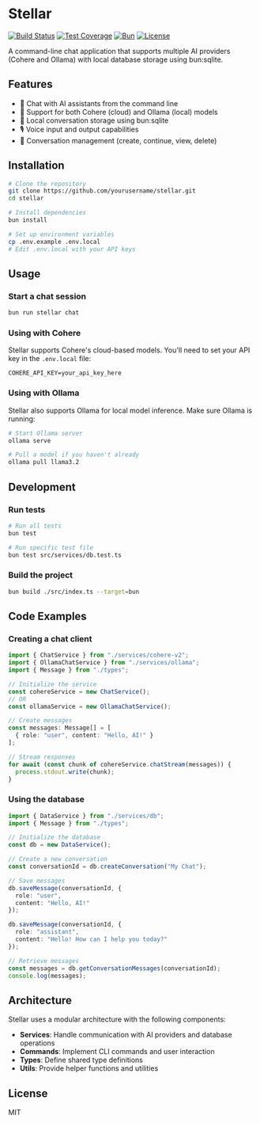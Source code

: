 # Stellar

[![Build Status](https://img.shields.io/badge/build-passing-brightgreen.svg)](https://github.com/yourusername/stellar)
[![Test Coverage](https://img.shields.io/badge/coverage-85%25-green.svg)](https://github.com/yourusername/stellar)
[![Bun](https://img.shields.io/badge/bun-1.2.18-blue.svg)](https://bun.sh)
[![License](https://img.shields.io/badge/license-MIT-blue.svg)](LICENSE)

A command-line chat application that supports multiple AI providers (Cohere and Ollama) with local database storage using bun:sqlite.

## Features

- 💬 Chat with AI assistants from the command line
- 🔄 Support for both Cohere (cloud) and Ollama (local) models
- 💾 Local conversation storage using bun:sqlite
- 🎙️ Voice input and output capabilities
- 📝 Conversation management (create, continue, view, delete)

## Installation

```bash
# Clone the repository
git clone https://github.com/yourusername/stellar.git
cd stellar

# Install dependencies
bun install

# Set up environment variables
cp .env.example .env.local
# Edit .env.local with your API keys
```

## Usage

### Start a chat session

```bash
bun run stellar chat
```

### Using with Cohere

Stellar supports Cohere's cloud-based models. You'll need to set your API key in the `.env.local` file:

```
COHERE_API_KEY=your_api_key_here
```

### Using with Ollama

Stellar also supports Ollama for local model inference. Make sure Ollama is running:

```bash
# Start Ollama server
ollama serve

# Pull a model if you haven't already
ollama pull llama3.2
```

## Development

### Run tests

```bash
# Run all tests
bun test

# Run specific test file
bun test src/services/db.test.ts
```

### Build the project

```bash
bun build ./src/index.ts --target=bun
```

## Code Examples

### Creating a chat client

```typescript
import { ChatService } from "./services/cohere-v2";
import { OllamaChatService } from "./services/ollama";
import { Message } from "./types";

// Initialize the service
const cohereService = new ChatService();
// OR
const ollamaService = new OllamaChatService();

// Create messages
const messages: Message[] = [
  { role: "user", content: "Hello, AI!" }
];

// Stream responses
for await (const chunk of cohereService.chatStream(messages)) {
  process.stdout.write(chunk);
}
```

### Using the database

```typescript
import { DataService } from "./services/db";
import { Message } from "./types";

// Initialize the database
const db = new DataService();

// Create a new conversation
const conversationId = db.createConversation("My Chat");

// Save messages
db.saveMessage(conversationId, { 
  role: "user", 
  content: "Hello, AI!" 
});

db.saveMessage(conversationId, { 
  role: "assistant", 
  content: "Hello! How can I help you today?" 
});

// Retrieve messages
const messages = db.getConversationMessages(conversationId);
console.log(messages);
```

## Architecture

Stellar uses a modular architecture with the following components:

- **Services**: Handle communication with AI providers and database operations
- **Commands**: Implement CLI commands and user interaction
- **Types**: Define shared type definitions
- **Utils**: Provide helper functions and utilities

## License

MIT
